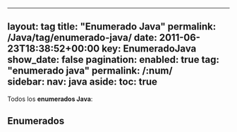 
---
layout: tag
title: "Enumerado Java"
permalink: /Java/tag/enumerado-java/
date: 2011-06-23T18:38:52+00:00
key: EnumeradoJava
show_date: false
pagination: 
  enabled: true
  tag: "enumerado java"
  permalink: /:num/    
sidebar:
  nav: java
aside:
  toc: true
---

Todos los <strong>enumerados Java</strong>:
<h2>Enumerados</h2>